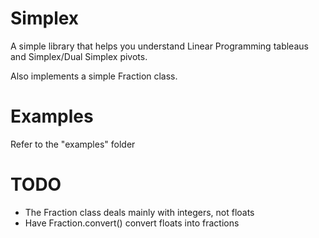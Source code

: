 Simplex
=======
A simple library that helps you understand Linear Programming tableaus and Simplex/Dual Simplex pivots.

Also implements a simple Fraction class.

Examples
========
Refer to the "examples" folder

TODO
====
* The Fraction class deals mainly with integers, not floats
* Have Fraction.convert() convert floats into fractions